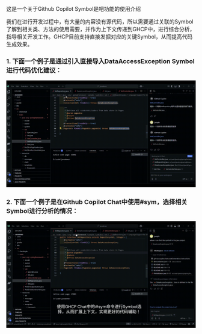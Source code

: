 这是一个关于Github Copilot Symbol是吧功能的使用介绍

我们在进行开发过程中，有大量的内容没有源代码，所以需要通过关联的Symbol了解到相关类、方法的使用需要，并作为上下文传递到GHCP中，进行综合分析，指导相关开发工作。GHCP目前支持直接发掘对应的关键Symbol，从而提高代码生成效果。

### 1. 下面一个例子是通过引入直接导入DataAccessException Symbol进行代码优化建议：

![Video Project](https://github.com/CopilotNext/GHCP_Demo/blob/main/symbol/resources/symbol.gif)

### 2. 下面一个例子是在Github Copilot Chat中使用#sym，选择相关Symbol进行分析的情况：

![Video Project](https://github.com/CopilotNext/GHCP_Demo/blob/main/symbol/resources/symsel.gif)